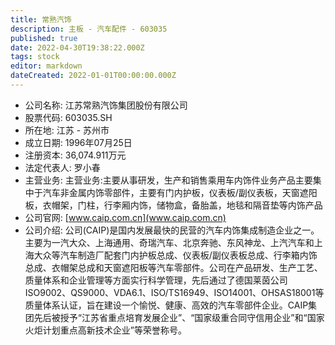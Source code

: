 ```yaml
---
title: 常熟汽饰
description: 主板 - 汽车配件 - 603035
published: true
date: 2022-04-30T19:38:22.000Z
tags: stock
editor: markdown
dateCreated: 2022-01-01T00:00:00.000Z
---
```


- 公司名称: 江苏常熟汽饰集团股份有限公司
- 股票代码: 603035.SH
- 所在地: 江苏 - 苏州市
- 成立日期: 1996年07月25日
- 注册资本: 36,074.911万元
- 法定代表人: 罗小春
- 主营业务: 主营业务:主要从事研发，生产和销售乘用车内饰件业务产品主要集中于汽车非金属内饰零部件，主要有门内护板，仪表板/副仪表板，天窗遮阳板，衣帽架，门柱，行李厢内饰，储物盒，备胎盖，地毯和隔音垫等内饰产品
- 公司官网: [www.caip.com.cn](www.caip.com.cn)
- 公司介绍: 公司(CAIP)是国内发展最快的民营的汽车内饰集成制造企业之一。主要为一汽大众、上海通用、奇瑞汽车、北京奔驰、东风神龙、上汽汽车和上海大众等汽车制造厂配套门内护板总成、仪表板/副仪表板总成、行李箱内饰总成、衣帽架总成和天窗遮阳板等汽车零部件。公司在产品研发、生产工艺、质量体系和企业管理等方面实行科学管理，先后通过了德国莱茵公司ISO9002、QS9000、VDA6.1、ISO/TS16949、ISO14001、OHSAS18001等质量体系认证，旨在建设一个愉悦、健康、高效的汽车零部件企业。CAIP集团先后被授予“江苏省重点培育发展企业”、“国家级重合同守信用企业”和“国家火炬计划重点高新技术企业”等荣誉称号。


